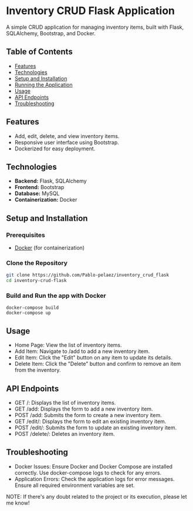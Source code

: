 # Inventory CRUD Flask Application

A simple CRUD application for managing inventory items, built with Flask, SQLAlchemy, Bootstrap, and Docker.

## Table of Contents

- [Features](#features)
- [Technologies](#technologies)
- [Setup and Installation](#setup-and-installation)
- [Running the Application](#running-the-application)
- [Usage](#usage)
- [API Endpoints](#api-endpoints)
- [Troubleshooting](#troubleshooting)

## Features

- Add, edit, delete, and view inventory items.
- Responsive user interface using Bootstrap.
- Dockerized for easy deployment.

## Technologies

- **Backend:** Flask, SQLAlchemy
- **Frontend:** Bootstrap
- **Database:** MySQL
- **Containerization:** Docker

## Setup and Installation

### Prerequisites

- [Docker](https://docs.docker.com/get-docker/) (for containerization)

### Clone the Repository

```bash
git clone https://github.com/Pablo-pelaez/inventory_crud_flask
cd inventory-crud-flask
```

### Build and Run the app with Docker
```
docker-compose build
docker-compose up
```

## Usage
  * Home Page: View the list of inventory items.
  * Add Item: Navigate to /add to add a new inventory item.
  * Edit Item: Click the "Edit" button on any item to update its details.
  * Delete Item: Click the "Delete" button and confirm to remove an item from the inventory.


## API Endpoints
  * GET /: Displays the list of inventory items.
  * GET /add: Displays the form to add a new inventory item.
  * POST /add: Submits the form to create a new inventory item.
  * GET /edit/<id>: Displays the form to edit an existing inventory item.
  * POST /edit/<id>: Submits the form to update an existing inventory item.
  * POST /delete/<id>: Deletes an inventory item.


## Troubleshooting

  * Docker Issues: Ensure Docker and Docker Compose are installed correctly. Use docker-compose logs to check for any errors.
  * Application Errors: Check the application logs for error messages. Ensure all required environment variables are set.

NOTE: If there's any doubt related to the project or its execution, please let me know!
